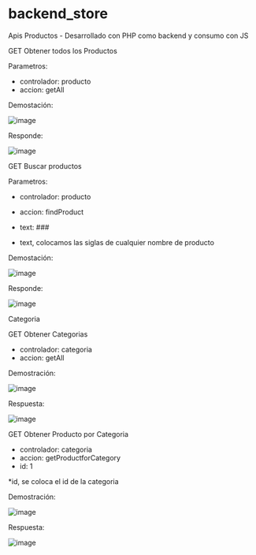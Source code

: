 # backend_store

Apis
Productos - Desarrollado con PHP como backend y consumo con JS

GET Obtener todos los Productos

Parametros: 

* controlador: producto
* accion: getAll

Demostación: 

 ![image](https://user-images.githubusercontent.com/29291465/201018059-f5866ca6-061d-4c1f-a2bc-14a6633d6128.png)

Responde: 

![image](https://user-images.githubusercontent.com/29291465/201018521-c20967d7-ff46-46dc-8222-d7795d4cfe58.png)


GET Buscar productos

Parametros:
* controlador: producto
* accion: findProduct
* text: ###

* text, colocamos las siglas de cualquier nombre de producto

Demostación: 

![image](https://user-images.githubusercontent.com/29291465/201018373-e21cccfe-3259-4529-8189-74e0b91717ed.png)

Responde:

![image](https://user-images.githubusercontent.com/29291465/201018442-1e678134-f077-48fc-b1b8-187f2792da6e.png)

Categoria

GET Obtener Categorias
* controlador: categoria
* accion: getAll

Demostración:

![image](https://user-images.githubusercontent.com/29291465/201018916-d94384b4-83c0-402c-a565-59baa57c0cad.png)

Respuesta:

![image](https://user-images.githubusercontent.com/29291465/201018982-eb261686-5f3b-43f0-aff8-13984a753b60.png)



GET Obtener Producto por Categoria
* controlador: categoria
* accion: getProductforCategory
* id: 1

*id, se coloca el id de la categoria

Demostración:

![image](https://user-images.githubusercontent.com/29291465/201019282-f1094d59-c5a7-4587-856f-fd783378e9da.png)

Respuesta:

![image](https://user-images.githubusercontent.com/29291465/201019374-f9c6ac16-4702-48c4-a198-283fc0818463.png)



